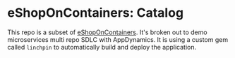 # eShopOnContainers: Catalog
This repo is a subset of [eShopOnContainers](https://github.com/dotnet-architecture/eShopOnContainers). It's broken out to demo microservices multi repo SDLC with AppDynamics. It is using a custom gem called `linchpin` to automatically build and deploy the application.




